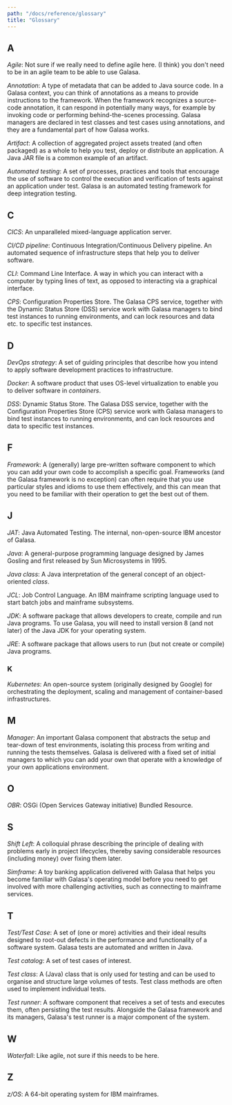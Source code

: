 ```yaml
---
path: "/docs/reference/glossary"
title: "Glossary"
---
```

## A
*Agile*: Not sure if we really need to define agile here. (I think) you don't need to be in an agile team to be able to use Galasa.

*Annotation*: A type of metadata that can be added to Java source code. In a Galasa context, you can think of annotations as a means to provide instructions to the framework. When the framework recognizes a source-code annotation, it can respond in potentially many ways, for example by invoking code or performing behind-the-scenes processing. Galasa managers are declared in test classes and test cases using annotations, and they are a fundamental part of how Galasa works. 

*Artifact*: A collection of aggregated project assets treated (and often packaged) as a whole to help you test, deploy or distribute an application. A Java JAR file is a common example of an artifact. 

*Automated testing*: A set of processes, practices and tools that encourage the use of software to control the execution and verification of tests against an application under test. Galasa is an automated testing framework for deep integration testing.

## C
*CICS*: An unparalleled mixed-language application server.    

*CI/CD pipeline*: Continuous Integration/Continuous Delivery pipeline. An automated sequence of infrastructure steps that help you to deliver software.

*CLI*: Command Line Interface. A way in which you can interact with a computer by typing lines of text, as opposed to interacting via a graphical interface.

*CPS*: Configuration Properties Store. The Galasa CPS service, together with the Dynamic Status Store (DSS) service work with Galasa managers to bind test instances to running environments, and can lock resources and data etc. to specific test instances.

## D
*DevOps strategy*: A set of guiding principles that describe how you intend to apply software development practices to infrastructure.

*Docker*: A software product that uses OS-level virtualization to enable you to deliver software in *containers*.

*DSS*: Dynamic Status Store. The Galasa DSS service, together with the Configuration Properties Store (CPS) service work with Galasa managers to bind test instances to running environments, and can lock resources and data to specific test instances.

## F

*Framework*: A (generally) large pre-written software component to which you can add your own code to accomplish a specific goal. Frameworks (and the Galasa framework is no exception) can often require that you use particular styles and idioms to use them effectively, and this can mean that you need to be familiar with their operation to get the best out of them.

## J
*JAT*: Java Automated Testing. The internal, non-open-source IBM ancestor of Galasa. 

*Java*: A general-purpose programming language designed by James Gosling and first released by Sun Microsystems in 1995.

*Java class*: A Java interpretation of the general concept of an object-oriented *class*.

*JCL*: Job Control Language. An IBM mainframe scripting language used to start batch jobs and mainframe subsystems.

*JDK*: A software package that allows developers to create, compile and run Java programs. To use Galasa, you will need to install version 8 (and not later) of the Java JDK for your operating system.

*JRE*: A software package that allows users to run (but not create or compile) Java programs.

### K
*Kubernetes*: An open-source system (originally designed by Google) for orchestrating the deployment, scaling and management of container-based infrastructures. 

## M
*Manager*: An important Galasa component that abstracts the setup and tear-down of test environments, isolating this process from writing and running the tests themselves. Galasa is delivered with a fixed set of initial managers to which you can add your own that operate with a knowledge of your own applications environment.

## O
*OBR*: OSGi (Open Services Gateway initiative) Bundled Resource.

## S
*Shift Left*: A colloquial phrase describing the principle of dealing with problems early in project lifecycles, thereby saving considerable resources (including money) over fixing them later.

*Simframe*: A toy banking application delivered with Galasa that helps you become familiar with Galasa's operating model before you need to get involved with more challenging activities, such as connecting to mainframe services.

## T

*Test/Test Case*: A set of (one or more) activities and their ideal results designed to root-out defects in the performance and functionality of a software system. Galasa tests are automated and written in Java.

*Test catalog*: A set of test cases of interest.

*Test class*: A (Java) class that is only used for testing and can be used to organise and structure large volumes of tests. Test class methods are often used to implement individual tests.

*Test runner*: A software component that receives a set of tests and executes them, often persisting the test results. Alongside the Galasa framework and its managers, Galasa's test runner is a major component of the system.

## W

*Waterfall*: Like agile, not sure if this needs to be here.

## Z
*z/OS*: A 64-bit operating system for IBM mainframes.










